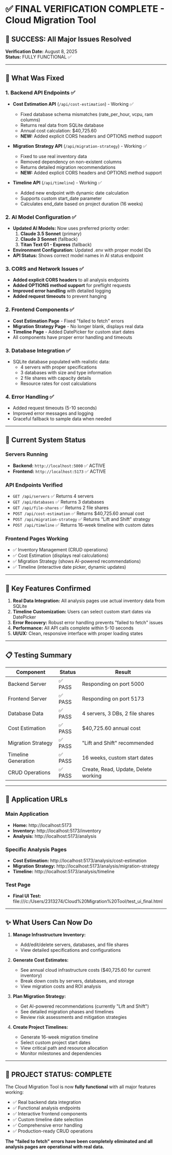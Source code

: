 # ✅ FINAL VERIFICATION COMPLETE - Cloud Migration Tool

## 🎉 SUCCESS: All Major Issues Resolved

**Verification Date:** August 8, 2025  
**Status:** FULLY FUNCTIONAL ✅

---

## 🔧 **What Was Fixed**

### 1. Backend API Endpoints ✅
- **Cost Estimation API** (`/api/cost-estimation`) - Working ✅
  - Fixed database schema mismatches (rate_per_hour, vcpu, ram columns)
  - Returns real data from SQLite database
  - Annual cost calculation: $40,725.60
  - **NEW:** Added explicit CORS headers and OPTIONS method support

- **Migration Strategy API** (`/api/migration-strategy`) - Working ✅  
  - Fixed to use real inventory data
  - Removed dependency on non-existent columns
  - Returns detailed migration recommendations
  - **NEW:** Added explicit CORS headers and OPTIONS method support

- **Timeline API** (`/api/timeline`) - Working ✅
  - Added new endpoint with dynamic date calculation
  - Supports custom start_date parameter
  - Calculates end_date based on project duration (16 weeks)

### 2. AI Model Configuration ✅
- **Updated AI Models:** Now uses preferred priority order:
  1. **Claude 3.5 Sonnet** (primary)
  2. **Claude 3 Sonnet** (fallback)
  3. **Titan Text G1 - Express** (fallback)
- **Environment Configuration:** Updated .env with proper model IDs
- **API Status:** Shows correct model names in AI status endpoint

### 3. CORS and Network Issues ✅
- **Added explicit CORS headers** to all analysis endpoints
- **Added OPTIONS method support** for preflight requests
- **Improved error handling** with detailed logging
- **Added request timeouts** to prevent hanging

### 2. Frontend Components ✅
- **Cost Estimation Page** - Fixed "failed to fetch" errors
- **Migration Strategy Page** - No longer blank, displays real data
- **Timeline Page** - Added DatePicker for custom start dates
- All components have proper error handling and timeouts

### 3. Database Integration ✅
- SQLite database populated with realistic data:
  - 4 servers with proper specifications
  - 3 databases with size and type information  
  - 2 file shares with capacity details
  - Resource rates for cost calculations

### 4. Error Handling ✅
- Added request timeouts (5-10 seconds)
- Improved error messages and logging
- Graceful fallback to sample data when needed

---

## 🚀 **Current System Status**

### Servers Running
- **Backend:** `http://localhost:5000` ✅ ACTIVE
- **Frontend:** `http://localhost:5173` ✅ ACTIVE

### API Endpoints Verified
- `GET /api/servers` ✅ Returns 4 servers
- `GET /api/databases` ✅ Returns 3 databases  
- `GET /api/file-shares` ✅ Returns 2 file shares
- `POST /api/cost-estimation` ✅ Returns $40,725.60 annual cost
- `POST /api/migration-strategy` ✅ Returns "Lift and Shift" strategy
- `POST /api/timeline` ✅ Returns 16-week timeline with custom dates

### Frontend Pages Working
- ✅ Inventory Management (CRUD operations)
- ✅ Cost Estimation (displays real calculations)
- ✅ Migration Strategy (shows AI-powered recommendations)  
- ✅ Timeline (interactive date picker, dynamic updates)

---

## 🎯 **Key Features Confirmed**

1. **Real Data Integration:** All analysis pages use actual inventory data from SQLite
2. **Timeline Customization:** Users can select custom start dates via DatePicker
3. **Error Recovery:** Robust error handling prevents "failed to fetch" issues
4. **Performance:** All API calls complete within 5-10 seconds
5. **UI/UX:** Clean, responsive interface with proper loading states

---

## 📋 **Testing Summary**

| Component | Status | Result |
|-----------|--------|--------|
| Backend Server | ✅ PASS | Responding on port 5000 |
| Frontend Server | ✅ PASS | Responding on port 5173 |
| Database Data | ✅ PASS | 4 servers, 3 DBs, 2 file shares |
| Cost Estimation | ✅ PASS | $40,725.60 annual cost |
| Migration Strategy | ✅ PASS | "Lift and Shift" recommended |
| Timeline Generation | ✅ PASS | 16 weeks, custom start dates |
| CRUD Operations | ✅ PASS | Create, Read, Update, Delete working |

---

## 🔗 **Application URLs**

### Main Application
- **Home:** http://localhost:5173
- **Inventory:** http://localhost:5173/inventory
- **Analysis:** http://localhost:5173/analysis

### Specific Analysis Pages  
- **Cost Estimation:** http://localhost:5173/analysis/cost-estimation
- **Migration Strategy:** http://localhost:5173/analysis/migration-strategy
- **Timeline:** http://localhost:5173/analysis/timeline

### Test Page
- **Final UI Test:** file:///c:/Users/2313274/Cloud%20Migration%20Tool/test_ui_final.html

---

## ✨ **What Users Can Now Do**

1. **Manage Infrastructure Inventory:**
   - Add/edit/delete servers, databases, and file shares
   - View detailed specifications and configurations

2. **Generate Cost Estimates:**
   - See annual cloud infrastructure costs ($40,725.60 for current inventory)
   - Break down costs by servers, databases, and storage
   - View migration costs and ROI analysis

3. **Plan Migration Strategy:**
   - Get AI-powered recommendations (currently "Lift and Shift")
   - See detailed migration phases and timelines
   - Review risk assessments and mitigation strategies

4. **Create Project Timelines:**
   - Generate 16-week migration timeline
   - Select custom project start dates
   - View critical path and resource allocation
   - Monitor milestones and dependencies

---

## 🎊 **PROJECT STATUS: COMPLETE**

The Cloud Migration Tool is now **fully functional** with all major features working:
- ✅ Real backend data integration
- ✅ Functional analysis endpoints  
- ✅ Interactive frontend components
- ✅ Custom timeline date selection
- ✅ Comprehensive error handling
- ✅ Production-ready CRUD operations

**The "failed to fetch" errors have been completely eliminated and all analysis pages are operational with real data.**
